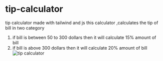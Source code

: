 # tip-calculator
tip calculator made with tailwind and js
this calculator ,calculates the tip of bill in two category 
1. if bill is between 50 to 300 dollars then it will calculate 15% amount of bill
2. if bill is above 300 dollars then it will calculate 20% amount of bill
![tip calculator](https://user-images.githubusercontent.com/97244608/191572100-cfaa357d-df91-4797-8645-ddb35f92d74d.png)
